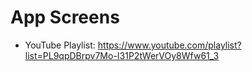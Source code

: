 # App Screens

- YouTube Playlist: https://www.youtube.com/playlist?list=PL9qpDBrpv7Mo-I31P2tWerVOy8Wfw61_3
